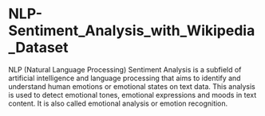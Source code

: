 # NLP-Sentiment_Analysis_with_Wikipedia_Dataset

NLP (Natural Language Processing) Sentiment Analysis is a subfield of artificial intelligence and language processing that aims to identify and understand human emotions or emotional states on text data. This analysis is used to detect emotional tones, emotional expressions and moods in text content. It is also called emotional analysis or emotion recognition.
